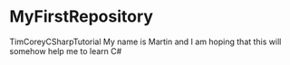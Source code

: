 # MyFirstRepository
TimCoreyCSharpTutorial
My name is Martin and I am hoping that this will somehow help me to learn C#

